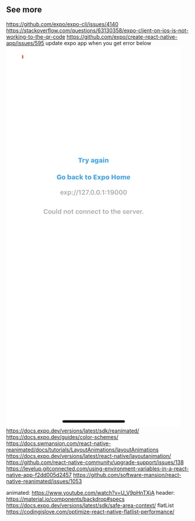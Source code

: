 ## See more

https://github.com/expo/expo-cli/issues/4140
https://stackoverflow.com/questions/63130358/expo-client-on-ios-is-not-working-to-the-qr-code
https://github.com/expo/create-react-native-app/issues/595
update expo app when you get error below
![alt text](./src/assets/error.jpeg)
https://docs.expo.dev/versions/latest/sdk/reanimated/
https://docs.expo.dev/guides/color-schemes/
https://docs.swmansion.com/react-native-reanimated/docs/tutorials/LayoutAnimations/layoutAnimations
https://docs.expo.dev/versions/latest/react-native/layoutanimation/
https://github.com/react-native-community/upgrade-support/issues/138
https://levelup.gitconnected.com/using-environment-variables-in-a-react-native-app-f2dd005d2457
https://github.com/software-mansion/react-native-reanimated/issues/1053

animated:
https://www.youtube.com/watch?v=U_V9pHnTXjA
header:
https://material.io/components/backdrop#specs
https://docs.expo.dev/versions/latest/sdk/safe-area-context/
flatList
https://codingislove.com/optimize-react-native-flatlist-performance/
